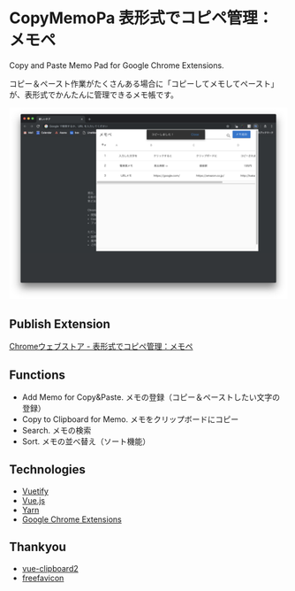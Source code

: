 # CopyMemoPa 表形式でコピペ管理：メモペ
Copy and Paste Memo Pad for Google Chrome Extensions.

コピー＆ペースト作業がたくさんある場合に「コピーしてメモしてペースト」が、表形式でかんたんに管理できるメモ帳です。

![メモペ](https://raw.githubusercontent.com/256hax/copymemopa/master/docs/screenshot-extension.png)

## Publish Extension
[Chromeウェブストア - 表形式でコピペ管理：メモペ](https://chrome.google.com/webstore/detail/%E8%A1%A8%E5%BD%A2%E5%BC%8F%E3%81%A7%E3%82%B3%E3%83%94%E3%83%9A%E7%AE%A1%E7%90%86%EF%BC%9A%E3%83%A1%E3%83%A2%E3%83%9A/ehndjibjmfffbbdiaomhbiflpneiflif?hl=ja)

## Functions
- Add Memo for Copy&Paste. メモの登録（コピー＆ペーストしたい文字の登録）
- Copy to Clipboard for Memo. メモをクリップボードにコピー
- Search. メモの検索
- Sort. メモの並べ替え（ソート機能）

## Technologies
- [Vuetify](https://vuetifyjs.com/en/)
- [Vue.js](https://vuejs.org/)
- [Yarn](https://yarnpkg.com/en/)
- [Google Chrome Extensions](https://developer.chrome.com/extensions)

## Thankyou
- [vue-clipboard2](https://github.com/Inndy/vue-clipboard2)
- [freefavicon](https://www.freefavicon.com/)
